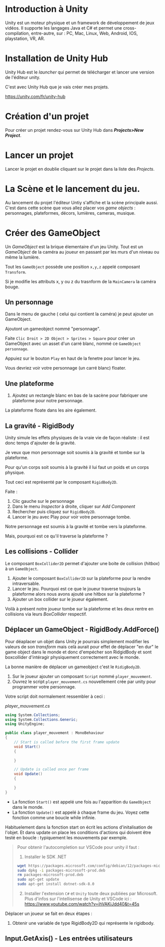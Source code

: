 # Introduction à Unity
Unity est un moteur physique et un framework de développement de jeux vidéos. Il supporte les langages Java et C# et permet une cross-compilation, entre-autre, sur : PC, Mac, Linux, Web, Android, IOS, playstation, VR, AR.

# Installation de Unity Hub
Unity Hub est le *launcher* qui permet de télécharger et lancer une version de l'éditeur unity.

C'est avec Unity Hub que je vais créer mes projets.

https://unity.com/fr/unity-hub

# Création d'un projet
Pour créer un projet rendez-vous sur Unity Hub dans ***Projects>New Project***.

# Lancer un projet
Lancer le projet en doublie cliquant sur le projet dans la liste des *Projects*.

# La Scène et le lancement du jeu.
Au lancement du projet l'éditeur Untiy s'affiche et la scène principale aussi. C'est dans cette scène que vous allez placer vos *game objects* : personnages, plateformes, décors, lumières, cameras, musique.

# Créer des GameObject
Un *GameObject* est la brique élementaire d'un jeu Unity. Tout est un *GameObject* de la caméra au joueur en passant par les murs d'un niveau ou même la lumière.

Tout les `GameObject` possède une position `x,y,z` appelé composant `Transform`.

Si je modifie les attributs x, y ou z du trasnform de la `MainCamera` la caméra bouge.

## Un personnage

Dans le menu de gauche ( celui qui contient la caméra) je peut ajouter un GameObject.

Ajoutont un gameobject nommé "personnage".

Faite `Clic Droit > 2D Object > Sprites > Square` pour créer un GameObject avec un asset d'un carré blanc, nommé ce `GameObject` `personnage`.

Appuiez sur le bouton `Play` en haut de la fenetre pour lancer le jeu.

Vous devriez voir votre personnage (un carré blanc) floater.

## Une plateforme

1. Ajoutez un rectangle blanc en bas de la sacène pour fabriquer une plateforme pour notre personnage.

La plateforme floate dans les aire également.

## La gravité - RigidBody
Unity simule les effets physiques de la vraie vie de façon réaliste : il est donc temps d'ajouter de la gravité.

Je veux que mon personnage soit soumis à la gravité et tombe sur la plateforme.

Pour qu'un corps soit soumis à la gravité il lui faut un poids et un corps physique.

Tout ceci est représenté par le composant `RigidBody2D`.

Faite : 

1. Clic gauche sur le personnage
2. Dans le menu *Inspector* à droite, cliquer sur *Add Component*
3. Rechercher puis cliquez sur `RigidBody2D`.
4. Lancer le jeu avec Play pour voir votre personnage tombe.

Notre personnage est soumis à la gravité et tombe vers la plateforme.

Mais, pourquoi est ce qu'il traverse la plateforme ?

## Les collisions - Collider
Le composant `BoxCollider2D` permet d'ajouter une boite de collision (*hitbox*) à un `GameObject`.

1. Ajouter le composant `BoxCollider2D` sur la plateforme pour la rendre intraversable.
2. Lancer le jeu. Pourquoi est ce que le joueur traverse toujours la plateforme alors nous avons ajouté une hitbox sur la plateforme ?
3. Ajouter un box collider sur le joueur également.

Voilà à présent notre joueur tombe sur la plateforme et les deux rentre en collisions via leurs *BoxCollider* respectif.


## Déplacer un GameObject - RigidBody.AddForce()
Pour déaplacer un objet dans Unity je pourrais simplement modifier les valeurs de son *transform* mais celà aurait pour effet de déplacer "en dur" le game object dans le monde et donc d'empécher son RidgidBody et sont boxcollider d'intéragir physiquement correctement avec le monde.

La bonne manière de déplacer un gameobject c'est le `RidigBody2D`.

1. Sur le joueur ajouter un composant `Script` nommé `player_mouvement`.
2. Ouvrez le script `player_mouvement.cs` nouvellement crée par unity pour programmer votre personnage.


Votre script doit normalement ressembler à ceci : 

*player_mouvement.cs*
```cs
using System.Collections;
using System.Collections.Generic;
using UnityEngine;

public class player_mouvement : MonoBehaviour
{
    // Start is called before the first frame update
    void Start()
    {
        
    }

    // Update is called once per frame
    void Update()
    {
        
    }
}
```

- La fonction `Start()` est appelé une fois au l'apparition du `GameObject` dans le monde.
- La fonction `Update()` est appelé à chaque frame du jeu. Voyez cette fonction comme une boucle while infinie.

Habituelement dans la fonction start on écrit les actions d'initalisation de l'objet. Et dans update on place les conditions d'actions qui doivent être testé en boucle : typiquement les mouvements par exemple.

> Pour obtenir l'autocompletion sur VSCode pour unity il faut :
> 1. Installer le SDK .NET
>```bash
> wget https://packages.microsoft.com/config/debian/12/packages-microsoft-prod.deb -O packages-microsoft-prod.deb
> sudo dpkg -i packages-microsoft-prod.deb
> rm packages-microsoft-prod.deb
> sudo apt-get update
> sudo apt-get install dotnet-sdk-8.0
> ```
> 2. Installer l'extension `C#` et `Unity` toute deux publiées par Microsoft.
> Plus d'infos sur l'intellisense de Unity et VSCode ici : https://www.youtube.com/watch?v=ihVAKiJdd40&t=45s

Déplacer un joueur se fait en deux étapes :
1. Obtenir une variable de type RigidBody2D qui représente le rigidbody.

## Input.GetAxis() - Les entrées utilisateurs